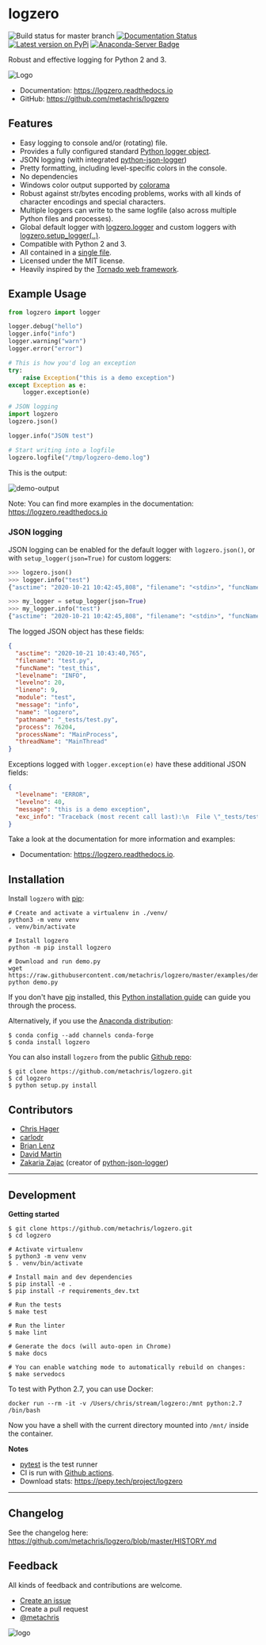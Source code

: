 # logzero

![Build status for master branch](https://github.com/metachris/logzero/workflows/Run%20the%20tests/badge.svg)
[![Documentation Status](https://readthedocs.org/projects/logzero/badge/?version=latest)](https://logzero.readthedocs.io/en/latest/?badge=latest)
[![Latest version on PyPi](https://img.shields.io/pypi/v/logzero.svg)](https://pypi.python.org/pypi/logzero)
[![Anaconda-Server Badge](https://anaconda.org/conda-forge/logzero/badges/version.svg)](https://anaconda.org/conda-forge/logzero)

Robust and effective logging for Python 2 and 3.

![Logo](https://raw.githubusercontent.com/metachris/logzero/master/docs/_static/demo-output-with-beaver.png)

* Documentation: https://logzero.readthedocs.io
* GitHub: https://github.com/metachris/logzero


Features
--------

* Easy logging to console and/or (rotating) file.
* Provides a fully configured standard [Python logger object](https://docs.python.org/2/library/logging.html#module-level-functions>).
* JSON logging (with integrated [python-json-logger](https://github.com/madzak/python-json-logger))
* Pretty formatting, including level-specific colors in the console.
* No dependencies
* Windows color output supported by [colorama](https://github.com/tartley/colorama)
* Robust against str/bytes encoding problems, works with all kinds of character encodings and special characters.
* Multiple loggers can write to the same logfile (also across multiple Python files and processes).
* Global default logger with [logzero.logger](https://logzero.readthedocs.io/en/latest/#i-logzero-logger) and custom loggers with [logzero.setup_logger(..)](https://logzero.readthedocs.io/en/latest/#i-logzero-setup-logger).
* Compatible with Python 2 and 3.
* All contained in a [single file](https://github.com/metachris/logzero/blob/master/logzero/__init__.py).
* Licensed under the MIT license.
* Heavily inspired by the [Tornado web framework](https://github.com/tornadoweb/tornado).


Example Usage
-------------

```python
from logzero import logger

logger.debug("hello")
logger.info("info")
logger.warning("warn")
logger.error("error")

# This is how you'd log an exception
try:
    raise Exception("this is a demo exception")
except Exception as e:
    logger.exception(e)

# JSON logging
import logzero
logzero.json()

logger.info("JSON test")

# Start writing into a logfile
logzero.logfile("/tmp/logzero-demo.log")
```

This is the output:

![demo-output](https://raw.githubusercontent.com/metachris/logzero/master/docs/_static/demo-output-json.png)

Note: You can find more examples in the documentation: https://logzero.readthedocs.io

### JSON logging

JSON logging can be enabled for the default logger with `logzero.json()`, or with `setup_logger(json=True)` for custom loggers:

```python
>>> logzero.json()
>>> logger.info("test")
{"asctime": "2020-10-21 10:42:45,808", "filename": "<stdin>", "funcName": "<module>", "levelname": "INFO", "levelno": 20, "lineno": 1, "module": "<stdin>", "message": "test", "name": "logzero_default", "pathname": "<stdin>", "process": 76179, "processName": "MainProcess", "threadName": "MainThread"}

>>> my_logger = setup_logger(json=True)
>>> my_logger.info("test")
{"asctime": "2020-10-21 10:42:45,808", "filename": "<stdin>", "funcName": "<module>", "levelname": "INFO", "levelno": 20, "lineno": 1, "module": "<stdin>", "message": "test", "name": "logzero_default", "pathname": "<stdin>", "process": 76179, "processName": "MainProcess", "threadName": "MainThread"}
```

The logged JSON object has these fields:

```json
{
  "asctime": "2020-10-21 10:43:40,765",
  "filename": "test.py",
  "funcName": "test_this",
  "levelname": "INFO",
  "levelno": 20,
  "lineno": 9,
  "module": "test",
  "message": "info",
  "name": "logzero",
  "pathname": "_tests/test.py",
  "process": 76204,
  "processName": "MainProcess",
  "threadName": "MainThread"
}
```

Exceptions logged with `logger.exception(e)` have these additional JSON fields:

```json
{
  "levelname": "ERROR",
  "levelno": 40,
  "message": "this is a demo exception",
  "exc_info": "Traceback (most recent call last):\n  File \"_tests/test.py\", line 15, in test_this\n    raise Exception(\"this is a demo exception\")\nException: this is a demo exception"
}
```

Take a look at the documentation for more information and examples:

* Documentation: https://logzero.readthedocs.io.


Installation
------------

Install `logzero` with [pip](https://pip.pypa.io):


```shell
# Create and activate a virtualenv in ./venv/
python3 -m venv venv
. venv/bin/activate

# Install logzero
python -m pip install logzero

# Download and run demo.py
wget https://raw.githubusercontent.com/metachris/logzero/master/examples/demo.py
python demo.py
```

If you don't have [pip](https://pip.pypa.io) installed, this [Python installation guide](http://docs.python-guide.org/en/latest/starting/installation/) can guide
you through the process.

Alternatively, if you use the [Anaconda distribution](https://www.anaconda.com/download/):

```shell
$ conda config --add channels conda-forge
$ conda install logzero
```

You can also install `logzero` from the public [Github repo](https://github.com/metachris/logzero):

```shell
$ git clone https://github.com/metachris/logzero.git
$ cd logzero
$ python setup.py install
```

Contributors
------------

* [Chris Hager](https://github.com/metachris)
* [carlodr](https://github.com/carlodri)
* [Brian Lenz](https://github.com/brianlenz)
* [David Martin](https://github.com/dmartin35)
* [Zakaria Zajac](madzak) (creator of [python-json-logger](https://github.com/madzak/python-json-logger))

---

Development
-----------

**Getting started**

```shell
$ git clone https://github.com/metachris/logzero.git
$ cd logzero

# Activate virtualenv
$ python3 -m venv venv
$ . venv/bin/activate

# Install main and dev dependencies
$ pip install -e .
$ pip install -r requirements_dev.txt

# Run the tests
$ make test

# Run the linter
$ make lint

# Generate the docs (will auto-open in Chrome)
$ make docs

# You can enable watching mode to automatically rebuild on changes:
$ make servedocs
```

To test with Python 2.7, you can use Docker:

```shell
docker run --rm -it -v /Users/chris/stream/logzero:/mnt python:2.7 /bin/bash
```

Now you have a shell with the current directory mounted into `/mnt/` inside the container.

**Notes**

* [pytest](https://docs.pytest.org/en/latest/) is the test runner
* CI is run with [Github actions](https://github.com/metachris/logzero/tree/master/.github/workflows).
* Download stats: https://pepy.tech/project/logzero

---

Changelog
---------

See the changelog here: https://github.com/metachris/logzero/blob/master/HISTORY.md


Feedback
--------

All kinds of feedback and contributions are welcome.

* [Create an issue](https://github.com/metachris/logzero/issues/new)
* Create a pull request
* [@metachris](https://twitter.com/metachris)

![logo](https://raw.githubusercontent.com/metachris/logzero/master/docs/_static/logo-420.png)
